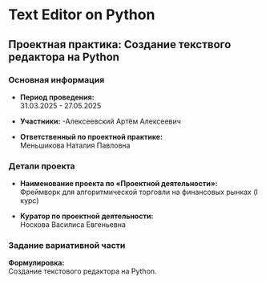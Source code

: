 # Text Editor on Python

## Проектная практика: Создание текствого редактора на Python

### Основная информация
- **Период проведения:**  
  31.03.2025 - 27.05.2025

- **Участники:**
  -Алексеевский Артём Алексеевич

- **Ответственный по проектной практике:**  
  Меньшикова Наталия Павловна

### Детали проекта
- **Наименование проекта по «Проектной деятельности»:**  
  Фреймворк для алгоритмической торговли на финансовых рынках (I курс)

- **Куратор по проектной деятельности:**  
  Носкова Василиса Евгеньевна

### Задание вариативной части
**Формулировка:**  
Создание текстового редактора на Python.

